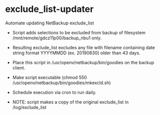# exclude_list-updater
Automate updating NetBackup exclude_list

- Script adds selections to be excluded from backup of filesystem /mnt/remote/gdcz11p00/backup_nbu1 only.
- Resulting exclude_list excludes any file with filename containing date string format YYYYMMDD (ex. 20190830) older than 43 days.

- Place this script in /usr/openv/netbackup/bin/goodies on the backup client.
- Make script executable (chmod 550 /usr/openv/netbackup/bin/goodies/mkexcld.sh)
- Schedule execution via cron to run daily.
- NOTE: script makes a copy of the original exclude_list in /log/exclude_list<date>
